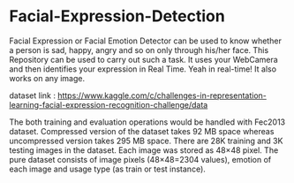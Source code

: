 # Facial-Expression-Detection

Facial Expression or Facial Emotion Detector can be used to know whether a person is sad, happy, angry and so on only through his/her face. This Repository can be used to carry out such a task. It uses your WebCamera and then identifies your expression in Real Time. Yeah in real-time! It also works on any image.

dataset link : https://www.kaggle.com/c/challenges-in-representation-learning-facial-expression-recognition-challenge/data

The both training and evaluation operations would be handled with Fec2013 dataset. Compressed version of the dataset takes 92 MB space whereas uncompressed version takes 295 MB space. There are 28K training and 3K testing images in the dataset. Each image was stored as 48×48 pixel. The pure dataset consists of image pixels (48×48=2304 values), emotion of each image and usage type (as train or test instance).